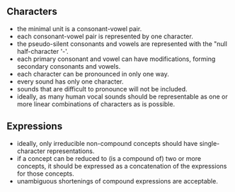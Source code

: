 ## Characters
 - the minimal unit is a consonant-vowel pair.
 - each consonant-vowel pair is represented by one character.
 - the pseudo-silent consonants and vowels are represented with the "null half-character '-'.
 - each primary consonant and vowel can have modifications, forming secondary consonants and vowels.
 - each character can be pronounced in only one way.
 - every sound has only one character.
 - sounds that are difficult to pronounce will not be included.
 - ideally, as many human vocal sounds should be representable as one or more linear combinations of characters as is possible.

## Expressions
 - ideally, only irreducible non-compound concepts should have single-character representations.
 - if a concept can be reduced to (is a compound of) two or more concepts, it should be expressed as a concatenation of the expressions for those concepts.
 - unambiguous shortenings of compound expressions are acceptable.

